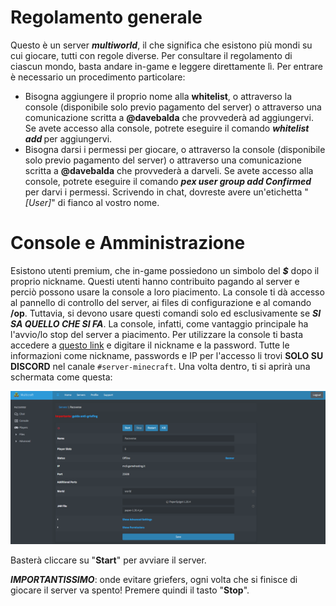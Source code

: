 # Regolamento generale
Questo è un server ***multiworld***, il che significa che esistono più mondi su cui giocare, tutti con regole diverse. Per consultare il regolamento di ciascun mondo, basta andare in-game e leggere direttamente lì. Per entrare è necessario un procedimento particolare:
- Bisogna aggiungere il proprio nome alla **whitelist**, o attraverso la console (disponibile solo previo pagamento del server) o attraverso una comunicazione scritta a **@davebalda** che provvederà ad aggiungervi. Se avete accesso alla console, potrete eseguire il comando ***whitelist add <nickname>*** per aggiungervi.
- Bisogna darsi i permessi per giocare, o attraverso la console (disponibile solo previo pagamento del server) o attraverso una comunicazione scritta a **@davebalda** che provvederà a darveli. Se avete accesso alla console, potrete eseguire il comando ***pex user <nickname> group add Confirmed*** per darvi i permessi. Scrivendo in chat, dovreste avere un'etichetta "*[User]*" di fianco al vostro nome.

# Console e Amministrazione
Esistono utenti premium, che in-game possiedono un simbolo del ***$*** dopo il proprio nickname. Questi utenti hanno contribuito pagando al server e perciò possono usare la console a loro piacimento. La console ti dà accesso al pannello di controllo del server, ai files di configurazione e al comando **/op**. Tuttavia, si devono usare questi comandi solo ed esclusivamente se ***SI SA QUELLO CHE SI FA***. La console, infatti, come vantaggio principale ha l'avvio/lo stop del server a piacimento. Per utilizzare la console ti basta accedere a [questo link](https://minecraft.gamehosting.it/panel/index.php?r=site/login) e digitare il nickname e la password. Tutte le informazioni come nickname, passwords e IP per l'accesso li trovi **SOLO SU DISCORD** nel canale `#server-minecraft`. Una volta dentro, ti si aprirà una schermata come questa:

<img src="images/main_menu.png">

Basterà cliccare su "**Start**" per avviare il server.

***IMPORTANTISSIMO***: onde evitare griefers, ogni volta che si finisce di giocare il server va spento! Premere quindi il tasto "**Stop**".
